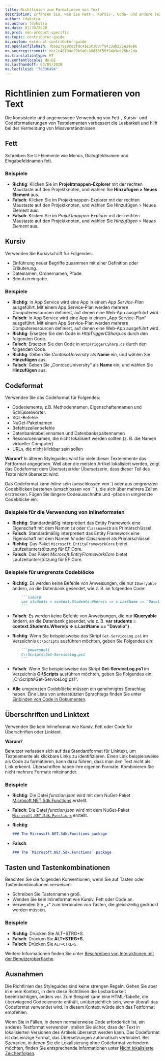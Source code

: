 ```yaml
---
title: Richtlinien zum Formatieren von Text
description: Erfahren Sie, wie Sie Fett-, Kursiv-, Code- und andere Textformate in Artikeln für docs.microsoft.com verwenden können.
author: tdykstra
ms.author: tdykstra
ms.date: 01/30/2020
ms.prod: non-product-specific
ms.topic: contributor-guide
ms.custom: external-contributor-guide
ms.openlocfilehash: 7b6927918c81fdc41e3c3887f94339b225e2a6e6
ms.sourcegitcommit: dbc2c48194e29bfa0c88d33f50f94b9ee26be2da
ms.translationtype: HT
ms.contentlocale: de-DE
ms.lasthandoff: 03/05/2020
ms.locfileid: "78336494"
---
```

# <a name="text-formatting-guidelines"></a>Richtlinien zum Formatieren von Text

Die konsistente und angemessene Verwendung von Fett-, Kursiv- und Codeformatierungen von Textelementen verbessert die Lesbarkeit und hilft bei der Vermeidung von Missverständnissen.

## <a name="bold"></a>Fett

Schreiben Sie UI-Elemente wie Menüs, Dialogfeldnamen und Eingabefeldnamen fett.

### <a name="examples"></a>Beispiele

* **Richtig**: Klicken Sie im **Projektmappen-Explorer** mit der rechten Maustaste auf den Projektknoten, und wählen Sie **Hinzufügen > Neues Element** aus.
* **Falsch**: Klicken Sie im Projektmappen-Explorer mit der rechten Maustaste auf den Projektknoten, und wählen Sie Hinzufügen > Neues Element aus.
* **Falsch**: Klicken Sie im *Projektmappen-Explorer* mit der rechten Maustaste auf den Projektknoten, und wählen Sie *Hinzufügen > Neues Element* aus.

## <a name="italics"></a>Kursiv

Verwenden Sie Kursivschrift für Folgendes:

* Einführung neuer Begriffe zusammen mit einer Definition oder Erläuterung.
* Dateinamen, Ordnernamen, Pfade.
* Benutzereingabe.

### <a name="examples"></a>Beispiele

* **Richtig**: In App Service wird eine App in einem *App Service-Plan* ausgeführt. Mit einem App Service-Plan werden mehrere Computeressourcen definiert, auf denen eine Web-App ausgeführt wird.
* **Falsch**: In App Service wird eine App in einem „App Service-Plan“ ausgeführt. Mit einem App Service-Plan werden mehrere Computeressourcen definiert, auf denen eine Web-App ausgeführt wird.
* **Richtig**: Ersetzen Sie den Code in *HttpTriggerCSharp.cs* durch den folgenden Code.
* **Falsch**: Ersetzen Sie den Code in `HttpTriggerCSharp.cs` durch den folgenden Code.
* **Richtig**: Geben Sie *ContosoUniversity* als **Name** ein, und wählen Sie **Hinzufügen** aus.
* **Falsch**: Geben Sie „ContosoUniversity“ als **Name** ein, und wählen Sie **Hinzufügen** aus.

## <a name="code-style"></a>Codeformat

Verwenden Sie das Codeformat für Folgendes:

* Codeelemente, z.B. Methodennamen, Eigenschaftennamen und Schlüsselwörter.
* SQL-Befehle
* NuGet-Paketnamen
* Befehlszeilenbefehle
* Datenbanktabellennamen und Datenbankspaltennamen
* Ressourcennamen, die nicht lokalisiert werden sollten (z. B. die Namen virtueller Computer)
* URLs, die nicht klickbar sein sollen

**Warum?** In älteren Styleguides wird für viele dieser Textelemente das Fettformat angegeben. Weil aber die meisten Artikel lokalisiert werden, zeigt das Codeformat dem Übersetzer/der Übersetzerin, dass dieser Teil des Texts nicht übersetzt wird.

Das Codeformat kann *inline* sein (umschlossen von \`) oder aus *umgrenzten* Codeblöcken bestehen (umschlossen von \`\`\`), die sich über mehrere Zeilen erstrecken. Fügen Sie längere Codeausschnitte und -pfade in umgrenzte Codeblöcke ein.

### <a name="examples-using-inline-styles"></a>Beispiele für die Verwendung von Inlineformaten

* **Richtig**: Standardmäßig interpretiert das Entity Framework eine Eigenschaft mit dem Namen `Id` oder `ClassnameID` als Primärschlüssel.
* **Falsch**: Standardmäßig interpretiert das Entity Framework eine Eigenschaft mit dem Namen *Id* oder *ClassnameI* als Primärschlüssel.
* **Richtig**: Das Paket `Microsoft.EntityFrameworkCore` bietet Laufzeitunterstützung für EF Core.
* **Falsch**: Das Paket *Microsoft.EntityFrameworkCore* bietet Laufzeitunterstützung für EF Core.

### <a name="examples-of-fenced-code-blocks"></a>Beispiele für umgrenzte Codeblöcke

* **Richtig**: Es werden keine Befehle von Anweisungen, die nur `IQueryable` ändern, an die Datenbank gesendet, wie z. B. im folgenden Code:

  ```markdown
      ```csharp
      var students = context.Students.Where(s => s.LastName == "Davolio")
      ```
  ```

* **Falsch**: Es werden keine Befehle von Anweisungen, die nur **lQueryable** ändern, an die Datenbank gesendet, wie z. B. **var students = context.Students.Where(s => s.LastName == "Davolio")** .

* **Richtig**: Wenn Sie beispielsweise das Skript `Get-ServiceLog.ps1` im Verzeichnis `C:\Scripts` ausführen möchten, geben Sie Folgendes ein:

  ```markdown
      ```powershell
      C:\Scripts\Get-ServiceLog.ps1
      ```
  ```

* **Falsch**: Wenn Sie beispielsweise das Skript **Get-ServiceLog.ps1** im Verzeichnis **C:\Scripts** ausführen möchten, geben Sie Folgendes ein: „C:\Scripts\Get-ServiceLog.ps1“.

* **Alle** umgrenzten Codeblöcke müssen ein genehmigtes Sprachtag haben. Eine Liste von unterstützten Sprachtags finden Sie unter [Einbinden von Code in Dokumenten](./code-in-docs.md#supported-languages).

## <a name="headings-and-link-text"></a>Überschriften und Linktext

Verwenden Sie kein Inlineformat wie Kursiv, Fett oder Code für Überschriften oder Linktext.

**Warum?**

Benutzer verlassen sich auf das Standardformat für Linktext, um Textelemente als klickbare Links zu identifizieren. Einen Link beispielsweise als Code zu formatieren, kann dazu führen, dass man den Text nicht als Link erkennt. Überschriften haben ihre eigenen Formate. Kombinieren Sie nicht mehrere Formate miteinander.

### <a name="examples"></a>Beispiele

* **Richtig**: Die Datei *function.json* wird mit dem NuGet-Paket [Microsoft.NET.Sdk.Functions](http://www.nuget.org/packages/Microsoft.NET.Sdk.Functions) erstellt.
* **Falsch**: Die Datei *function.json* wird mit dem NuGet-Paket [`Microsoft.NET.Sdk.Functions`](http://www.nuget.org/packages/Microsoft.NET.Sdk.Functions) erstellt.

* **Richtig**:

  ```markdown
  ### The Microsoft.NET.Sdk.Functions package
  ```

* **Falsch**:

  ```markdown
  ### The `Microsoft.NET.Sdk.Functions` package
  ```

## <a name="keys-and-keyboard-shortcuts"></a>Tasten und Tastenkombinationen

Beachten Sie die folgenden Konventionen, wenn Sie auf Tasten oder Tastenkombinationen verweisen:

* Schreiben Sie Tastennamen groß.
* Wenden Sie kein Inlineformat wie Kursiv, Fett oder Code an.
* Verwenden Sie „+“ zum Verbinden von Tasten, die gleichzeitig gedrückt werden müssen.

### <a name="examples"></a>Beispiele

* **Richtig**: Drücken Sie ALT+STRG+S.
* **Falsch**: Drücken Sie **ALT+STRG+S**.
* **Falsch**: Drücken Sie `ALT+CTRL+S`.

Weitere Informationen finden Sie unter [Beschreiben von Interaktionen mit der Benutzeroberfläche](https://styleguides.azurewebsites.net/StyleGuide/Read?id=2700&topicid=26472).

## <a name="exceptions"></a>Ausnahmen

Die Richtlinien des Styleguides sind keine strengen Regeln. Gehen Sie aber in einem Kontext, in dem diese Richtlinien die Lesbarbarkeit beeinträchtigen, anders vor. Zum Beispiel kann eine HTML-Tabelle, die überwiegend Codeelemente enthält, unübersichtlich sein, wenn überall das Codeformat verwendet wird. In diesem Kontext würde sich das Fettformat empfehlen.

Wenn Sie in Fällen, in denen normalerweise Code erforderlich ist, ein anderes Textformat verwenden, stellen Sie sicher, dass der Text in lokalisierten Versionen des Artikels übersetzt werden kann. Das Codeformat ist das einzige Format, das Übersetzungen automatisch verhindert. Bei Szenarien, in denen Sie die Lokalisierung ohne Codeformat verhindern möchten, finden Sie entsprechende Informationen unter [Nicht lokalisierte Zeichenfolgen](markdown-reference.md#non-localized-strings).
